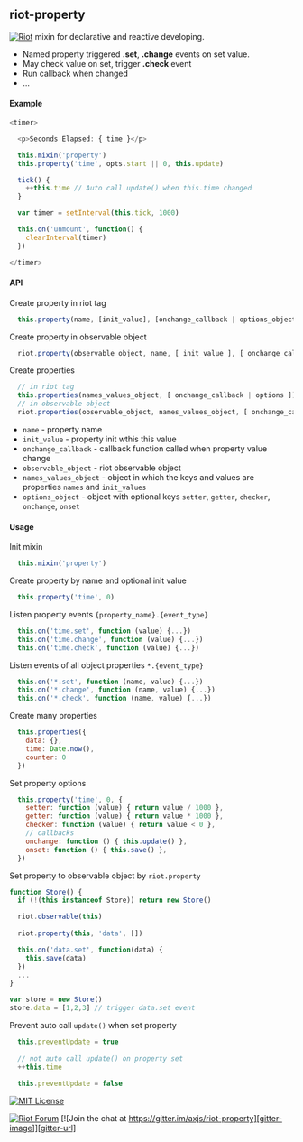 
## riot-property


[![Riot](https://muut.com/riotjs/logo/riot60x.png)](https://muut.com/riotjs/) mixin for declarative and reactive developing.
 - Named property triggered **.set**, **.change** events on set value. 
 - May check value on set, trigger **.check** event
 - Run callback when changed
 - ...


#### Example

``` javascript
<timer>

  <p>Seconds Elapsed: { time }</p>

  this.mixin('property')
  this.property('time', opts.start || 0, this.update)

  tick() {
    ++this.time // Auto call update() when this.time changed
  }

  var timer = setInterval(this.tick, 1000)

  this.on('unmount', function() {
    clearInterval(timer)
  })

</timer>
```

#### API

  Create property in riot tag
``` javascript
  this.property(name, [init_value], [onchange_callback | options_object])
```

  Create property in observable object
``` javascript
  riot.property(observable_object, name, [ init_value ], [ onchange_callback | options_object ])
```

  Create properties
``` javascript
  // in riot tag
  this.properties(names_values_object, [ onchange_callback | options ])
  // in observable object
  riot.properties(observable_object, names_values_object, [ onchange_callback | options_object ])
```
 
- `name` - property name
- `init_value` - property init wthis this value
- `onchange_callback` - callback function called when property value change
- `observable_object` - riot observable object
- `names_values_object` - object in which the keys and values are properties `names` and `init_values`
- `options_object` - object with optional keys `setter`, `getter`, `checker`, `onchange`, `onset`
 
#### Usage

  Init mixin 
``` javascript
  this.mixin('property')
```

  Create property by name and optional init value 
``` javascript
  this.property('time', 0)
```

  Listen property events `{property_name}.{event_type}`
``` javascript
  this.on('time.set', function (value) {...})
  this.on('time.change', function (value) {...})
  this.on('time.check', function (value) {...})
```

  Listen events of all object properties `*.{event_type}`
``` javascript
  this.on('*.set', function (name, value) {...})
  this.on('*.change', function (name, value) {...})
  this.on('*.check', function (name, value) {...})
```

  Create many properties
``` javascript
  this.properties({
    data: {},
    time: Date.now(),
    counter: 0
  })
```

  Set property options
``` javascript
  this.property('time', 0, {
    setter: function (value) { return value / 1000 },
    getter: function (value) { return value * 1000 },
    checker: function (value) { return value < 0 },
    // callbacks
    onchange: function () { this.update() },
    onset: function () { this.save() },
  })
```

  Set property to observable object by `riot.property`
``` javascript
function Store() {
  if (!(this instanceof Store)) return new Store()

  riot.observable(this)
  
  riot.property(this, 'data', [])

  this.on('data.set', function(data) {
    this.save(data)
  })
  ...
} 

var store = new Store()
store.data = [1,2,3] // trigger data.set event
```

  Prevent auto call `update()` when set property
``` javascript
  this.preventUpdate = true
  
  // not auto call update() on property set
  ++this.time
  
  this.preventUpdate = false
```


[![MIT License][license-image]][license-url]


[![Riot Forum][riot-forum-image]][riot-forum-url]
[![Join the chat at https://gitter.im/axjs/riot-property][gitter-image]][gitter-url]
<!---
[![Join the chat at https://gitter.im/axjs/riot-property](https://badges.gitter.im/Join%20Chat.svg)](https://gitter.im/axjs/riot-property?utm_source=badge&utm_medium=badge&utm_campaign=pr-badge&utm_content=badge)
-->

[license-image]:http://img.shields.io/badge/license-MIT-000000.svg?style=flat-square
[license-url]:LICENSE.txt

[riot-forum-image]:https://img.shields.io/badge/muut-JOIN_CHAT%E2%86%92-ff0044.svg?style=flat-square
[riot-forum-url]:https://muut.com/riotjs/forum/

[gitter-image]:https://img.shields.io/badge/GITTER-JOIN_CHAT_%E2%86%92-1dce73.svg?style=flat-square
[gitter-url]:https://gitter.im/axjs/riot-property?utm_source=badge&utm_medium=badge&utm_campaign=pr-badge&utm_content=badge

